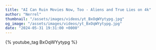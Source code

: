 ```yaml
---
title: "AI Can Ruin Movies Now, Too - Aliens and True Lies on 4k"
author: "Nerrel"
thumbnail: "/assets/images/videos/yt_BxOqWYytypg.jpg"
og_image: "/assets/images/videos/yt_BxOqWYytypg.jpg"
date: "2024-05-31 19:31:00 +0000"
---
```


{% youtube_tag BxOqWYytypg %}
